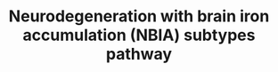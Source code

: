 ---
annotations:
- type: Cell Type Ontology
  value: neuron
- type: Pathway Ontology
  value: disease pathway
- type: Disease Ontology
  value: neurodegeneration with brain iron accumulation
authors:
- GMKeulen
- DeSl
- Egonw
- Fehrhart
- Khanspers
- MaintBot
- Marvin M2
- Mkutmon
communities:
- RareDiseases
description: Neurodegeneration with brain iron accumulation (NBIA) is an umbrella
  term for 12 disease subtypes, all characterized by the build-up of iron within the
  brain. One of these subtypes is beta-propeller protein-associated neurodegeneration
  (BPAN) caused by a mutation in the WDR45 gene. This protein is involved in the autophagy
  pathway; the exact mechanism is still unknown. Other NBIA subtypes are PKAN, CoPAN,
  and FAHN. PKAN and CoPAN are involved in Coenzyme A synthesis within mitochondria
  and FAHN is found in myelin synthesis. Dysfunctioning of these pathways leads to
  a phenotype characterized by developmental delay and intellectual disabilities.
  Nevertheless, the exact relation between mutation and phenotype remains unknown.
last-edited: 2021-05-27
organisms:
- Homo sapiens
redirect_from:
- /index.php/Pathway:WP4577
- /instance/WP4577
schema-jsonld:
- '@context': https://schema.org/
  '@id': https://wikipathways.github.io/pathways/WP4577.html
  '@type': Dataset
  creator:
    '@type': Organization
    name: WikiPathways
  description: Neurodegeneration with brain iron accumulation (NBIA) is an umbrella
    term for 12 disease subtypes, all characterized by the build-up of iron within
    the brain. One of these subtypes is beta-propeller protein-associated neurodegeneration
    (BPAN) caused by a mutation in the WDR45 gene. This protein is involved in the
    autophagy pathway; the exact mechanism is still unknown. Other NBIA subtypes are
    PKAN, CoPAN, and FAHN. PKAN and CoPAN are involved in Coenzyme A synthesis within
    mitochondria and FAHN is found in myelin synthesis. Dysfunctioning of these pathways
    leads to a phenotype characterized by developmental delay and intellectual disabilities.
    Nevertheless, the exact relation between mutation and phenotype remains unknown.
  keywords:
  - (R)-4'-
  - BECN1
  - sphingolipids
  - DCAF17
  - AKT1S1
  - TSC2
  - 'Sphingolipid metabolism '
  - 'D-pantetheine '
  - RHEB
  - (2R)-2-hydroxy fatty acid anion
  - Fe(III)-cytochrome b5
  - ATG10
  - TSC1
  - 3-Dehydrosphinganine
  - L-cysteine
  - acetyl-CoA
  - dihydrosphingosine
  - ATG14
  - ATG13
  - PANK2
  - ULK1
  - LKB1
  - N-[(R)-4'-Phospho
  - LC3
  - AMPK
  - (R)-pantothenate
  - Pathway
  - WDR45
  - MTOR
  - Coenzyme A
  - malonyl-CoA
  - 4'-phosphate
  - -CoA
  - PIK3C3
  - dihydroceramide
  - ATG3
  - dihydroxysphingolipids
  - WIPI1
  - FTL
  - sphingomyelin
  - MLST8
  - FA2H
  - phosphopantothenate
  - MECP2
  - 3'-dephospho
  - ATP13A2
  - SPTLC1
  - ceramide
  - DEPTOR
  - CP
  - PIK3R4
  - ATG2A
  - WIPI2
  - C19orf12
  - diphosphate
  - L-serine
  - RB1CC1
  - Fe(II)-cytochrome b5
  - RPTOR
  - 1,2-saturated fatty acid
  - ATG4
  - ATG101
  - ACACA
  - SCPx
  - PLA2G6
  - PtdIns3P
  - ATG7
  - ATG12
  - pantothenoyl]-L-cysteine
  - ATG5
  - COASY
  - GTPBP2
  - ATG16L1
  - Palmitoyl-CoA
  license: CC0
  name: Neurodegeneration with brain iron accumulation (NBIA) subtypes pathway
seo: CreativeWork
title: Neurodegeneration with brain iron accumulation (NBIA) subtypes pathway
wpid: WP4577
---